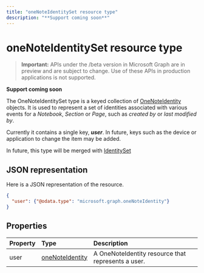 ---title: "oneNoteIdentitySet resource type"description: "**Support coming soon**"---# oneNoteIdentitySet resource type

> **Important:** APIs under the /beta version in Microsoft Graph are in preview and are subject to change. Use of these APIs in production applications is not supported.

**Support coming soon**

The OneNoteIdentitySet type is a keyed collection of [OneNoteIdentity](onenoteidentity.md) objects.
 It is used to represent a set of identities associated with various events for a _Notebook_, _Section_ or _Page_, such as
 _created by_ or _last modified by_. 
 
Currently it contains a single key, _**user**_.  In future, keys such as the device or application to change the item may be added.

In future, this type will be merged with [IdentitySet](identityset.md)

## JSON representation

Here is a JSON representation of the resource.

<!-- {
  "blockType": "resource",
  "optionalProperties": [

  ],
  "@odata.type": "microsoft.graph.onenoteidentityset"
}-->

```json
{
  "user": {"@odata.type": "microsoft.graph.oneNoteIdentity"}
}

```
## Properties
| Property	   | Type	|Description|
|:---------------|:--------|:----------|
|user|[oneNoteIdentity](onenoteidentity.md)|A OneNoteIdentity resource that represents a user.|

<!-- uuid: 8fcb5dbc-d5aa-4681-8e31-b001d5168d79
2015-10-25 14:57:30 UTC -->
<!-- {
  "type": "#page.annotation",
  "description": "oneNoteIdentitySet resource",
  "keywords": "",
  "section": "documentation",
  "tocPath": ""
}-->
